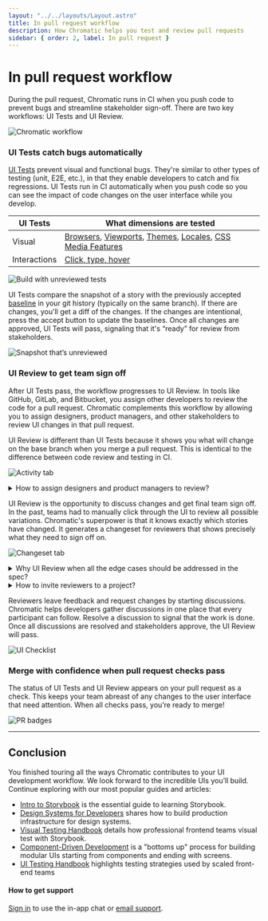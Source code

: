 ```yaml
---
layout: "../../layouts/Layout.astro"
title: In pull request workflow
description: How Chromatic helps you test and review pull requests
sidebar: { order: 2, label: In pull request }
---
```


# In pull request workflow

During the pull request, Chromatic runs in CI when you push code to prevent bugs and streamline stakeholder sign-off. There are two key workflows: UI Tests and UI Review.

![Chromatic workflow](../../images/chromatic-during-pull-request.jpg)

### UI Tests catch bugs automatically

[UI Tests](/docs/test) prevent visual and functional bugs. They're similar to other types of testing (unit, E2E, etc.), in that they enable developers to catch and fix regressions. UI Tests run in CI automatically when you push code so you can see the impact of code changes on the user interface while you develop.

| UI Tests     | What dimensions are tested                                                                                                                                       |
| ------------ | ---------------------------------------------------------------------------------------------------------------------------------------------------------------- |
| Visual       | [Browsers](/docs/browsers), [Viewports](/docs/viewports), [Themes](/docs/themes), [Locales](/docs/custom-decorators), [CSS Media Features](/docs/media-features) |
| Interactions | [Click, type, hover](/docs/interactions)                                                                                                                         |

![Build with unreviewed tests](../../images/build-test-unreviewed.png)

UI Tests compare the snapshot of a story with the previously accepted [baseline](/docs/branching-and-baselines#whats-a-baseline) in your git history (typically on the same branch). If there are changes, you'll get a diff of the changes. If the changes are intentional, press the accept button to update the baselines. Once all changes are approved, UI Tests will pass, signaling that it's “ready” for review from stakeholders.

![Snapshot that’s unreviewed](../../images/snapshot-unreviewed.png)

### UI Review to get team sign off

After UI Tests pass, the workflow progresses to UI Review. In tools like GitHub, GitLab, and Bitbucket, you assign other developers to review the code for a pull request. Chromatic complements this workflow by allowing you to assign designers, product managers, and other stakeholders to review UI changes in that pull request.

<div class="aside">

UI Review is different than UI Tests because it shows you what will change on the base branch when you merge a pull request. This is identical to the difference between code review and testing in CI.

</div>

![Activity tab](../../images/prscreen-activity.png)

<details>
<summary>How to assign designers and product managers to review?</summary>

Click on Assign Reviewers on the review's Activity tab to choose reviewers from the project’s collaborators. Reviewers will be emailed a link to the review page to begin their review.

![assign reviewers by picking from your list of collaborators](../../images/prscreen-assign-reviewers.png)

</details>

UI Review is the opportunity to discuss changes and get final team sign off. In the past, teams had to manually click through the UI to review all possible variations. Chromatic's superpower is that it knows exactly which stories have changed. It generates a changeset for reviewers that shows precisely what they need to sign off on.

![Changeset tab](../../images/prscreen-changes.png)

<details>
<summary>Why UI Review when all the edge cases should be addressed in the spec?</summary>

UI Review acknowledges that even the best laid plans lack fidelity. Developers often run into edge cases or technical hurdles that are impossible for teams to predict ahead of time.

</details>

<details>
<summary>How to invite reviewers to a project?</summary>

Invite reviewers by going to the project's Manage page » Collaborate tab. You can invite collaborators by email or by sharing an invite link.

[More on inviting collaborators »](/docs/collaborators#external-collaborators)

</details>

Reviewers leave feedback and request changes by starting discussions. Chromatic helps developers gather discussions in one place that every participant can follow. Resolve a discussion to signal that the work is done. Once all discussions are resolved and stakeholders approve, the UI Review will pass.

![UI Checklist](../../images/prscreen-ui-checklist.png)

### Merge with confidence when pull request checks pass

The status of UI Tests and UI Review appears on your pull request as a check. This keeps your team abreast of any changes to the user interface that need attention. When all checks pass, you’re ready to merge!

![PR badges](../../images/prbadges.png)

---

## Conclusion

You finished touring all the ways Chromatic contributes to your UI development workflow. We look forward to the incredible UIs you’ll build. Continue exploring with our most popular guides and articles:

- [Intro to Storybook](https://storybook.js.org/tutorials/intro-to-storybook/) is the essential guide to learning Storybook.
- [Design Systems for Developers](https://storybook.js.org/tutorials/design-systems-for-developers/) shares how to build production infrastructure for design systems.
- [Visual Testing Handbook](https://storybook.js.org/tutorials/visual-testing-handbook/) details how professional frontend teams visual test with Storybook.
- [Component-Driven Development](https://www.componentdriven.org/) is a "bottoms up" process for building modular UIs starting from components and ending with screens.
- [UI Testing Handbook](https://storybook.js.org/tutorials/ui-testing-handbook/) highlights testing strategies used by scaled front-end teams

#### How to get support

[Sign in](https://www.chromatic.com/start) to use the in-app chat or <a href="mailto:support@chromatic.com?Subject=Question">email support</a>.
